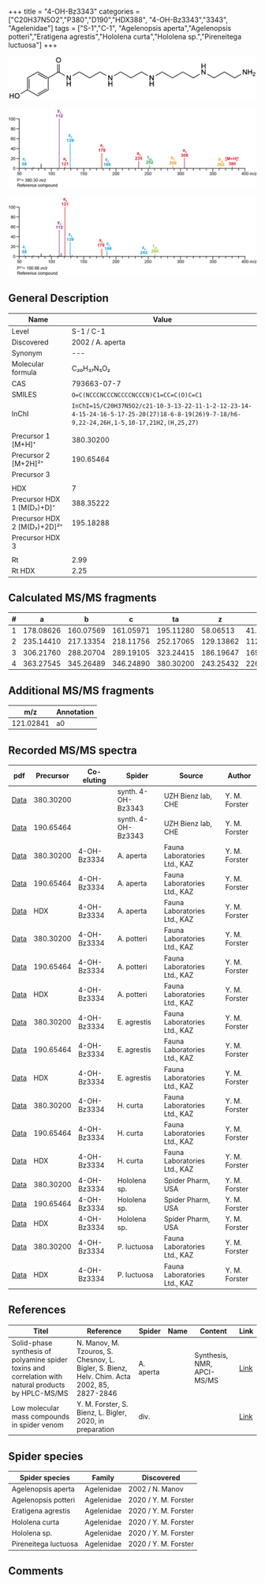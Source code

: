 +++
title = "4-OH-Bz3343"
categories = ["C20H37N5O2","P380","D190","HDX388",
"4-OH-Bz3343","3343",
"Agelenidae"]
tags = ["S-1","C-1",
"Agelenopsis aperta","Agelenopsis potteri","Eratigena agrestis","Hololena curta","Hololena sp.","Pireneitega luctuosa"]
+++

![](/img/4-OH-Bz3343.png)

![](/img_MSMS/380_4-OH-Bz3343.png?classes=border)

![](/img_MSMS/380_4-OH-Bz3343_2.png?classes=border)

## General Description

| Name                        | Value            |
|-----------------------------|------------------|
| Level                       | S-1 / C-1                |
| Discovered                  | 2002 / A. aperta |
| Synonym                     | ---              |
| Molecular formula           | C₂₀H₃₇N₅O₂       |
| CAS                         | 793663-07-7      |
| SMILES | `O=C(NCCCNCCCNCCCCNCCCN)C1=CC=C(O)C=C1`  |
| InChI  | `InChI=1S/C20H37N5O2/c21-10-3-13-22-11-1-2-12-23-14-4-15-24-16-5-17-25-20(27)18-6-8-19(26)9-7-18/h6-9,22-24,26H,1-5,10-17,21H2,(H,25,27)`  |
|                             |                  |
| Precursor 1 [M+H]⁺          | 380.30200        |
| Precursor 2 [M+2H]²⁺        | 190.65464        |
| Precursor 3                 |                  |
|                             |                  |
| HDX                         | 7                |
| Precursor HDX 1 [M(D₇)+D]⁺   | 388.35222        |
| Precursor HDX 2 [M(D₇)+2D]²⁺ | 195.18288        |
| Precursor HDX 3             |                  |
|                             |                  |
| Rt                          | 2.99             |
| Rt HDX                      | 2.25             |

## Calculated MS/MS fragments

| # | a         | b         | c         | ta        | z         | y         | tz        |
|---|-----------|-----------|-----------|-----------|-----------|-----------|-----------|
| 1 | 178.08626 | 160.07569 | 161.05971 | 195.11280 | 58.06513 | 41.03858 | 75.09167 |
| 2 | 235.14410 | 217.13354 | 218.11756 | 252.17065 | 129.13862 | 112.11208 | 146.16517 |
| 3 | 306.21760 | 288.20704 | 289.19105 | 323.24415 | 186.19647 | 169.16993 | 203.22302 |
| 4 | 363.27545 | 345.26489 | 346.24890 | 380.30200 | 243.25432 | 226.22777 | 260.28087 |

## Additional MS/MS fragments

| m/z       | Annotation |
|-----------|------------|
| 121.02841 | a0         |

## Recorded MS/MS spectra

| pdf                                                          | Precursor | Co-eluting  | Spider             | Source                       | Author        |
|--------------------------------------------------------------|-----------|-------------|--------------------|------------------------------|---------------|
| [Data](/pdf/380_4-OH-Bz3343_2-99.pdf)                        | 380.30200 |             | synth. 4-OH-Bz3343 | UZH Bienz lab, CHE           | Y. M. Forster |
| [Data](/pdf/380_4-OH-Bz3343_2-99_2.pdf)                      | 190.65464 |             | synth. 4-OH-Bz3343 | UZH Bienz lab, CHE           | Y. M. Forster |
| [Data](/pdf/A-aperta/380_4-OH-Bz3334_4-OH-Bz3343_Aa.pdf)     | 380.30200 | 4-OH-Bz3334 | A. aperta          | Fauna Laboratories Ltd., KAZ | Y. M. Forster |
| [Data](/pdf/A-aperta/380_4-OH-Bz3334_4-OH-Bz3343_Aa_2.pdf)   | 190.65464 | 4-OH-Bz3334 | A. aperta          | Fauna Laboratories Ltd., KAZ | Y. M. Forster |
| [Data](/pdf/A-aperta/380_4-OH-Bz3334_4-OH-Bz3343_Aa_HDX.pdf) | HDX       | 4-OH-Bz3334 | A. aperta          | Fauna Laboratories Ltd., KAZ | Y. M. Forster |
| [Data](/pdf/A-potteri/380_4-OH-Bz3334_4-OH-Bz3343_Ap.pdf) | 380.30200 | 4-OH-Bz3334          | A. potteri | Fauna Laboratories Ltd., KAZ | Y. M. Forster |
| [Data](/pdf/A-potteri/380_4-OH-Bz3334_4-OH-Bz3343_Ap_2.pdf) | 190.65464 | 4-OH-Bz3334          | A. potteri | Fauna Laboratories Ltd., KAZ | Y. M. Forster |
| [Data](/pdf/A-potteri/380_4-OH-Bz3334_4-OH-Bz3343_Ap_HDX.pdf) | HDX | 4-OH-Bz3334          | A. potteri | Fauna Laboratories Ltd., KAZ | Y. M. Forster |
| [Data](/pdf/E-agrestis/380_4-OH-Bz3334_4-OH-Bz3343_Ea.pdf)     | 380.30200 | 4-OH-Bz3334 | E. agrestis         | Fauna Laboratories Ltd., KAZ | Y. M. Forster |
| [Data](/pdf/E-agrestis/380_4-OH-Bz3334_4-OH-Bz3343_Ea_2.pdf)   | 190.65464 | 4-OH-Bz3334 | E. agrestis          | Fauna Laboratories Ltd., KAZ | Y. M. Forster |
| [Data](/pdf/E-agrestis/380_4-OH-Bz3334_4-OH-Bz3343_Ea_HDX.pdf)   | HDX | 4-OH-Bz3334 | E. agrestis          | Fauna Laboratories Ltd., KAZ | Y. M. Forster |
| [Data](/pdf/H-curta/380_4-OH-Bz3334_4-OH-Bz3343_Hc.pdf) | 380.30200 | 4-OH-Bz3334           | H. curta | Fauna Laboratories Ltd., KAZ | Y. M. Forster |
| [Data](/pdf/H-curta/380_4-OH-Bz3334_4-OH-Bz3343_Hc_2.pdf) | 190.65464 |  4-OH-Bz3334          | H. curta | Fauna Laboratories Ltd., KAZ | Y. M. Forster |
| [Data](/pdf/H-curta/380_4-OH-Bz3334_4-OH-Bz3343_Hc_HDX.pdf) | HDX | 4-OH-Bz3334           | H. curta | Fauna Laboratories Ltd., KAZ | Y. M. Forster |
| [Data](/pdf/Hololena-sp/380_4-OH-Bz3334_4-OH-Bz3343_Ho-sp.pdf) | 380.30200 | 4-OH-Bz3334          | Hololena sp. | Spider Pharm, USA | Y. M. Forster |
| [Data](/pdf/Hololena-sp/380_4-OH-Bz3334_4-OH-Bz3343_Ho-sp_2.pdf) | 190.65464 | 4-OH-Bz3334          | Hololena sp. | Spider Pharm, USA | Y. M. Forster |
| [Data](/pdf/Hololena-sp/380_4-OH-Bz3334_4-OH-Bz3343_Ho-sp_HDX.pdf) | HDX | 4-OH-Bz3334          | Hololena sp. | Spider Pharm, USA | Y. M. Forster |
| [Data](/pdf/P-luctuosa/380_4-OH-Bz3334_4-OH-Bz3343_Pl.pdf) | 380.30200 | 4-OH-Bz3334          | P. luctuosa | Fauna Laboratories Ltd., KAZ | Y. M. Forster |
| [Data](/pdf/P-luctuosa/380_4-OH-Bz3334_4-OH-Bz3343_Pl_HDX.pdf) | HDX | 4-OH-Bz3334          | P. luctuosa | Fauna Laboratories Ltd., KAZ | Y. M. Forster |

## References

| Titel                                                                                                | Reference                                                                                   | Spider    | Name | Content               | Link                                              |
|------------------------------------------------------------------------------------------------------|---------------------------------------------------------------------------------------------|-----------|------|-----------------------|---------------------------------------------------|
| Solid-phase synthesis of polyamine spider toxins and correlation with natural products by HPLC-MS/MS | N. Manov, M. Tzouros, S. Chesnov, L. Bigler, S. Bienz, Helv. Chim. Acta 2002, 85, 2827-2846 | A. aperta |      | Synthesis, NMR, APCI-MS/MS | [Link](https://onlinelibrary.wiley.com/doi/abs/10.1002/1522-2675%28200209%2985%3A9%3C2827%3A%3AAID-HLCA2827%3E3.0.CO%3B2-5) |
| Low molecular mass compounds in spider venom      | Y. M. Forster, S. Bienz, L. Bigler, 2020, in preparation          | div.       |   |   | [Link](unknown) |

## Spider species

| Spider species     | Family     | Discovered      |
|--------------------|------------|-----------------|
| Agelenopsis aperta | Agelenidae | 2002 / N. Manov |
| Agelenopsis potteri | Agelenidae | 2020 / Y. M. Forster |
| Eratigena agrestis | Agelenidae | 2020 / Y. M. Forster |
| Hololena curta | Agelenidae | 2020 / Y. M. Forster |
| Hololena sp. | Agelenidae | 2020 / Y. M. Forster |
| Pireneitega luctuosa | Agelenidae | 2020 / Y. M. Forster |

## Comments
